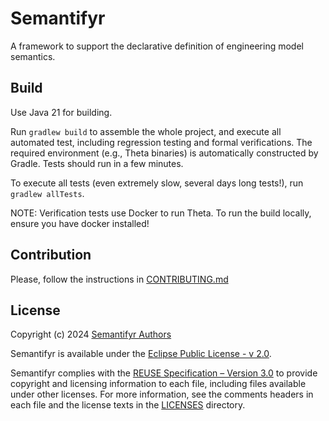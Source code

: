 <!--
  SPDX-FileCopyrightText: 2023-2024 The Semantifyr Authors
  
  SPDX-License-Identifier: EPL-2.0
-->

# Semantifyr

A framework to support the declarative definition of engineering model semantics.

## Build

Use Java 21 for building.

Run `gradlew build` to assemble the whole project, and execute all automated test, including regression testing and formal verifications. The required environment (e.g., Theta binaries) is automatically constructed by Gradle. Tests should run in a few minutes.

To execute all tests (even extremely slow, several days long tests!), run `gradlew allTests`.

NOTE: Verification tests use Docker to run Theta. To run the build locally, ensure you have docker installed!

## Contribution

Please, follow the instructions in [CONTRIBUTING.md](CONTRIBUTING.md)

## License

Copyright (c) 2024 [Semantifyr Authors](CONTRIBUTORS.md)

Semantifyr is available under the [Eclipse Public License - v 2.0](https://www.eclipse.org/legal/epl-2.0/).

Semantifyr complies with the [REUSE Specification – Version 3.0](https://reuse.software/) to provide copyright and licensing information to each file, including files available under other licenses. For more information, see the comments headers in each file and the license texts in the [LICENSES](LICENSES) directory.
